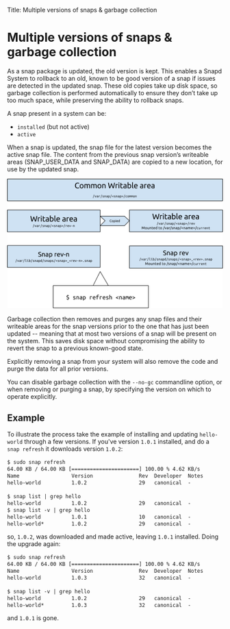Title: Multiple versions of snaps & garbage collection
# Multiple versions of snaps & garbage collection

As a snap package is updated, the old version is kept. This enables a Snapd System to rollback to an old, known to be good version of a snap if issues are detected in the updated snap. These old copies take up disk space, so garbage collection is performed automatically to ensure they don’t take up too much space, while preserving the ability to rollback snaps.

A snap present in a system can be:

 - `installed` (but not active)
 - `active`

When a snap is updated, the snap file for the latest version becomes the active snap file. The content from the previous snap version’s writeable areas (SNAP_USER_DATA and SNAP_DATA) are copied to a new location, for use by the updated snap.

![Garbage collection removes older snap files ](../media/garbage_collection.png)

Garbage collection then removes and purges any snap files and their writeable areas for the snap versions prior to the one that has just been updated -- meaning that at most two versions of a snap will be present on the system. This saves disk space without compromising the ability to revert the snap to a previous known-good state.

Explicitly removing a snap from your system will also remove the code and purge the data for all prior versions.

You can disable garbage collection with the `--no-gc` commandline option, or when removing or purging a snap, by specifying the version on which to operate explicitly.

## Example

To illustrate the process take the example of installing and updating `hello-world` through a few versions. If you've version `1.0.1` installed, and do a `snap refresh` it downloads version `1.0.2`:

    $ sudo snap refresh
    64.00 KB / 64.00 KB [======================] 100.00 % 4.62 KB/s    
    Name                 Version               Rev  Developer  Notes
    hello-world          1.0.2                 29   canonical  -
    
    $ snap list | grep hello
    hello-world          1.0.2                 29   canonical  -
    $ snap list -v | grep hello
    hello-world          1.0.1                 10   canonical  -
    hello-world*         1.0.2                 29   canonical  -

so, `1.0.2`, was downloaded and made active, leaving `1.0.1` installed. Doing the upgrade again:

    $ sudo snap refresh
    64.00 KB / 64.00 KB [======================] 100.00 % 4.62 KB/s
    Name                 Version               Rev  Developer  Notes
    hello-world          1.0.3                 32   canonical  -

    $ snap list -v | grep hello
    hello-world          1.0.2                 29   canonical  -
    hello-world*         1.0.3                 32   canonical  -

and `1.0.1` is gone.

